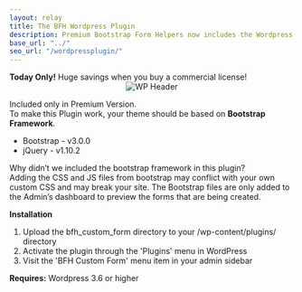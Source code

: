 ```yaml
---
layout: relay
title: The BFH Wordpress Plugin
description: Premium Bootstrap Form Helpers now includes the Wordpress Plugin
base_url: "../"
seo_url: "/wordpressplugin/"
---
```


<div class="alert alert-success">
  <strong>Today Only!</strong> Huge savings when you buy a commercial license!
</div>
<center><img src="{{ page.base_url }}assets/img/wpheader.jpg" alt="WP Header" class="img-responsive"></center>

Included only in Premium Version.<br/>
To make this Plugin work, your theme should be based on <strong>Bootstrap Framework</strong>.

<ul>
<li>Bootstrap - v3.0.0</li>
<li>jQuery - v1.10.2</li>
</ul>

Why didn’t we included the bootstrap framework in this plugin? <br>
Adding the CSS and JS files from bootstrap may conflict with your own custom CSS and may break your site. The Bootstrap files are only added to the Admin’s dashboard to preview the forms that are being created.


<strong>Installation</strong>
<ol>
<li>Upload the bfh_custom_form directory to your /wp-content/plugins/ directory</li>
<li>Activate the plugin through the 'Plugins' menu in WordPress</li>
<li>Visit the 'BFH Custom Form' menu item in your admin sidebar</li>
</ol>

<strong>Requires:</strong>  Wordpress 3.6 or higher<br>

